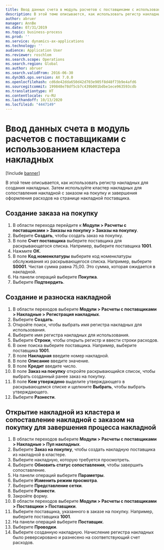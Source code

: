 ```yaml
---
title: Ввод данных счета в модуль расчетов с поставщиками с использованием кластера накладных
description: В этой теме описывается, как использовать регистр накладных для создания накладных.
author: abruer
manager: AnnBe
ms.date: 07/31/2019
ms.topic: business-process
ms.prod: ''
ms.service: dynamics-ax-applications
ms.technology: ''
audience: Application User
ms.reviewer: roschlom
ms.search.scope: Operations
ms.search.region: Global
ms.author: abruer
ms.search.validFrom: 2016-06-30
ms.dyn365.ops.version: AX 7.0.0
ms.openlocfilehash: cd6de42dda650d42d703e905f8d48f73b9e4afd6
ms.sourcegitcommit: 199848e78df5cb7c439b001bdbe1ece963593cdb
ms.translationtype: HT
ms.contentlocale: ru-RU
ms.lasthandoff: 10/13/2020
ms.locfileid: "4447149"
---
```

# <a name="key-invoice-data-into-the-ap-system-using-invoice-pool"></a>Ввод данных счета в модуль расчетов с поставщиками с использованием кластера накладных

[!include [banner](../../includes/banner.md)]

В этой теме описывается, как использовать регистр накладных для создания накладных. Затем используйте кластер накладных для сопоставления накладной с заказом на покупку и завершения оформления расходов на странице накладной поставщика.


## <a name="create-a-purchase-order"></a>Создание заказа на покупку
1. В области перехода перейдите к **Модули > Расчеты с поставщиками > Заказы на покупку > Заказы на покупку**.
2. Выберите **Создать**, чтобы создать заказ на покупку.
3. В поле **Счет поставщика** выберите поставщика для раскрывающегося списка. Например, выберите поставщика **1001**.
4. Нажмите **ОК**.
5. В поле **Код номенклатуры** выберите код номенклатуры обслуживания из раскрывающегося списка. Например, выберите **S0001**. Чистая сумма равна 75,00.  Это сумма, которая ожидается в накладной.  
6. На панели операций выберите **Покупка**.
7. Выберите **Подтвердить**.

## <a name="create-and-post-and-invoice"></a>Создание и разноска накладной
1. В области переходов выберите **Модули > Расчеты с поставщиками > Накладные > Регистрация накладных**.
2. Выберите **Создать**.
3. Откройте поиск, чтобы выбрать имя регистра накладных для использования.
4. Выберите имя регистра накладных для использования.
5. Выберите **Строки**, чтобы открыть регистр и ввести строки расходов.
6. В окне поиска выберите поставщика. Например, выберите поставщика **1001**.
7. В поле **Накладная** введите номер накладной.
8. В поле **Описание** введите значение.
9. В поле **Кредит** введите число.
10. В поле **Заказ на покупку** откройте раскрывающийся список, чтобы выбрать созданный ранее заказ на покупку.
11. В поле **Кем утверждено** выделите утверждающего в раскрывающемся списке и щелкните **Выбрать**, чтобы выбрать утверждающего.
12. Выберите **Разнести**.

## <a name="open-an-invoice-from-the-pool-and-match-it-to-a-purchase-order-to-complete-the-invoice-process"></a>Открытие накладной из кластера и сопоставление накладной с заказом на покупку для завершения процесса накладной
1. В области переходов выберите **Модули > Расчеты с поставщиками > Накладные > Пул накладных**.
2. Выберите **Заказ на покупку**, чтобы создать накладную поставщика из накладной в кластере.
3. Выберите накладную, которую требуется просмотреть.
4. Выберите **Обновить статус сопоставления**, чтобы завершить сопоставление.
5. На панели операций выберите **Параметры**.
6. Выберите **Изменить режим просмотра**.
7. Выберите **Представление сетки**.
8. Выберите **Разнести**.
9. Закройте форму.
10. В области переходов выберите **Модули > Расчеты с поставщиками > Поставщики > Поставщики**.
11. Выберите поставщика, указанного в заказе на покупку. Например, выберите поставщика **1001**.
12. На панели операций выберите **Поставщик**.
13. Выберите **Проводки**.
14. Выберите созданную накладную. Начисление регистра накладных было реверсировано и разнесено на соответствующий счет расходов.  

